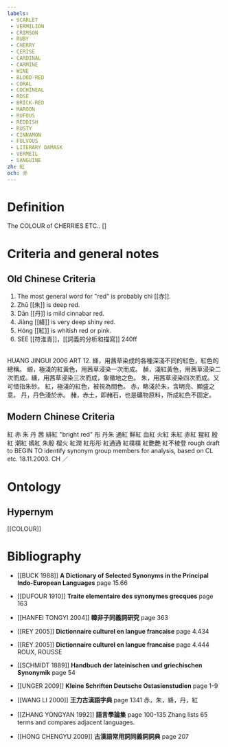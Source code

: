 ```yaml
---
labels: 
 - SCARLET
 - VERMILION
 - CRIMSON
 - RUBY
 - CHERRY
 - CERISE
 - CARDINAL
 - CARMINE
 - WINE
 - BLOOD-RED
 - CORAL
 - COCHINEAL
 - ROSE
 - BRICK-RED
 - MAROON
 - RUFOUS
 - REDDISH
 - RUSTY
 - CINNAMON
 - FULVOUS
 - LITERARY DAMASK
 - VERMEIL
 - SANGUINE
zh: 紅
och: 赤
---
```


# Definition
The COLOUR of CHERRIES ETC.. []
# Criteria and general notes
## Old Chinese Criteria
1. The most general word for "red" is probably chì [[赤]].
2. Zhū [[朱]] is deep red.
3. Dān [[丹]] is mild cinnabar red.
4. Jiàng [[絳]] is very deep shiny red.
5. Hóng [[紅]] is whitish red or pink.
1. SEE [[符淮青]]，[[詞義的分析和描寫]] 240ff
## 
HUANG JINGUI 2006
ART 12.
絳，用茜草染成的各種深淺不同的紅色，紅色的總稱。
縓，極淺的紅黃色，用茜草浸染一次而成。
赬，淺紅黃色，用茜草浸染二次而成。纁，用茜草浸染三次而成，象徵地之色。
朱，用茜草浸染四次而成。又可借指朱砂。
紅，極淺的紅色，被視為間色。
赤，略淺於朱，含明亮、顯盛之意。
丹，丹色淺於赤。
赭，赤土，即赭石，也是礦物原料，所成紅色不固定。
## Modern Chinese Criteria
紅
赤
朱
丹
茜
緋紅 "bright red"
彤
丹朱
通紅
鮮紅
血紅
火紅
朱紅
赤紅
猩紅
殷紅
潮紅
嫣紅
朱殷
榴火
紅潤
紅彤彤
紅通通
紅樸樸
紅艷艷
紅不棱登
rough draft to BEGIN TO identify synonym group members for analysis, based on CL etc. 18.11.2003. CH ／
# Ontology

## Hypernym
[[COLOUR]]
# Bibliography
- [[BUCK 1988]]
**A Dictionary of Selected Synonyms in the Principal Indo-European Languages** page 15.66

- [[DUFOUR 1910]]
**Traite elementaire des synonymes grecques** page 163

- [[HANFEI TONGYI 2004]]
**韓非子同義詞研究** page 363

- [[REY 2005]]
**Dictionnaire culturel en langue francaise** page 4.434

- [[REY 2005]]
**Dictionnaire culturel en langue francaise** page 4.444
ROUX, ROUSSE
- [[SCHMIDT 1889]]
**Handbuch der lateinischen und griechischen Synonymik** page 54

- [[UNGER 2009]]
**Kleine Schriften Deutsche Ostasienstudien** page 1-9

- [[WANG LI 2000]]
**王力古漢語字典** page 1341
赤，朱，絳，丹，紅
- [[ZHANG YONGYAN 1992]]
**語言學論集** page 100-135
Zhang lists 65 terms and compares adjacent languages.
- [[HONG CHENGYU 2009]]
**古漢語常用詞同義詞詞典** page 207
